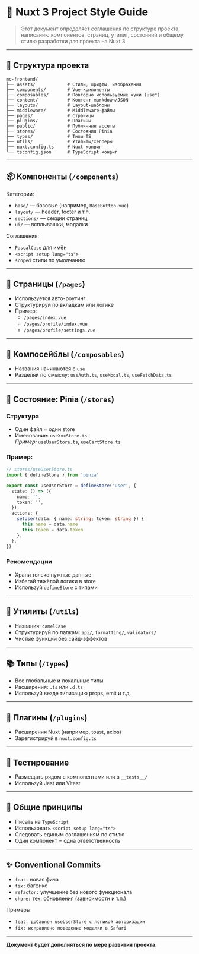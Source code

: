 # 🧭 Nuxt 3 Project Style Guide

> Этот документ определяет соглашения по структуре проекта, написанию компонентов, страниц, утилит, состояний и общему стилю разработки для проекта на Nuxt 3.

---

## 📁 Структура проекта

```
mc-frontend/
├── assets/            # Стили, шрифты, изображения
├── components/        # Vue-компоненты
├── composables/       # Повторно используемые хуки (use*)
├── content/           # Контент markdown/JSON
├── layouts/           # Layout-шаблоны
├── middleware/        # Middleware-файлы
├── pages/             # Страницы
├── plugins/           # Плагины
├── public/            # Публичные ассеты
├── stores/            # Состояния Pinia
├── types/             # Типы TS
├── utils/             # Утилиты/хелперы
├── nuxt.config.ts     # Nuxt конфиг
└── tsconfig.json      # TypeScript конфиг
```

---

## 📦 Компоненты (`/components`)

Категории:
- `base/` — базовые (например, `BaseButton.vue`)
- `layout/` — header, footer и т.п.
- `sections/` — секции страниц
- `ui/` — всплывашки, модалки

Соглашения:
- `PascalCase` для имён
- `<script setup lang="ts">`
- `scoped` стили по умолчанию

---

## 📄 Страницы (`/pages`)

- Используется авто-роутинг
- Структурируй по вкладкам или логике
- Пример:
  - `/pages/index.vue`
  - `/pages/profile/index.vue`
  - `/pages/profile/settings.vue`

---

## 🧩 Компосейблы (`/composables`)

- Названия начинаются с `use`
- Разделяй по смыслу: `useAuth.ts`, `useModal.ts`, `useFetchData.ts`

---

## 🧠 Состояние: Pinia (`/stores`)

### Структура

- Один файл = один store
- Именование: `useXxxStore.ts`  
  _Пример:_ `useUserStore.ts`, `useCartStore.ts`

### Пример:

```ts
// stores/useUserStore.ts
import { defineStore } from 'pinia'

export const useUserStore = defineStore('user', {
  state: () => ({
    name: '',
    token: '',
  }),
  actions: {
    setUser(data: { name: string; token: string }) {
      this.name = data.name
      this.token = data.token
    },
  },
})
```

### Рекомендации

- Храни только нужные данные
- Избегай тяжёлой логики в store
- Используй `defineStore` с типами

---

## 🔧 Утилиты (`/utils`)

- Названия: `camelCase`
- Структурируй по папкам: `api/`, `formatting/`, `validators/`
- Чистые функции без сайд-эффектов

---

## 📚 Типы (`/types`)

- Все глобальные и локальные типы
- Расширения: `.ts` или `.d.ts`
- Используй везде типизацию props, emit и т.д.

---

## 🧱 Плагины (`/plugins`)

- Расширения Nuxt (например, toast, axios)
- Зарегистрируй в `nuxt.config.ts`

---

## 🧪 Тестирование

- Размещать рядом с компонентами или в `__tests__/`
- Используй Jest или Vitest

---

## 🧼 Общие принципы

- Писать на `TypeScript`
- Использовать `<script setup lang="ts">`
- Следовать единым соглашениям по стилю
- Один компонент = одна ответственность

---

## ✨ Conventional Commits

- `feat:` новая фича
- `fix:` багфикс
- `refactor:` улучшение без нового функционала
- `chore:` тех. обновления (зависимости и т.п.)

Примеры:
- `feat: добавлен useUserStore с логикой авторизации`
- `fix: исправлено поведение модалки в Safari`

---

**Документ будет дополняться по мере развития проекта.**
